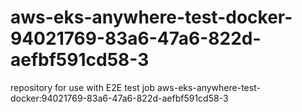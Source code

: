 # aws-eks-anywhere-test-docker-94021769-83a6-47a6-822d-aefbf591cd58-3
repository for use with E2E test job aws-eks-anywhere-test-docker:94021769-83a6-47a6-822d-aefbf591cd58-3
